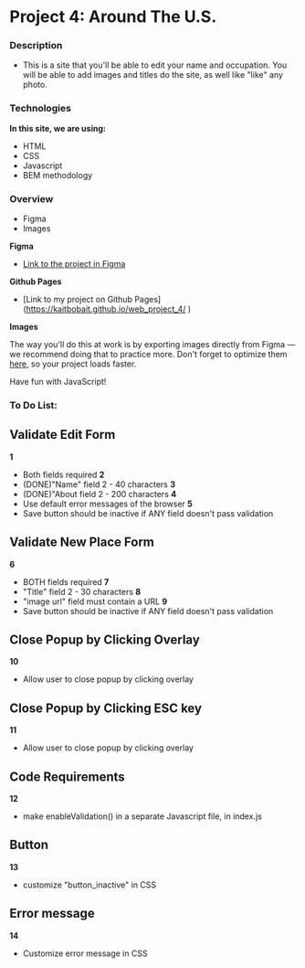 # Project 4: Around The U.S.

### Description

* This is a site that you'll be able to edit your name and occupation. You will be able to add images and titles do the site, as well like "like" any photo.

### Technologies

**In this site, we are using:**

* HTML
* CSS
* Javascript
* BEM methodology


### Overview

* Figma
* Images

**Figma**

* [Link to the project in Figma](https://www.figma.com/file/mUgu8OSHWE0M6p6vfwmdu9/Sprint-4-Around-The-U.S.-desktop-mobile?node-id=0%3A1)

**Github Pages**
* [Link to my project on Github Pages] (https://kaitbobait.github.io/web_project_4/ )

**Images**

The way you'll do this at work is by exporting images directly from Figma — we recommend doing that to practice more. Don't forget to optimize them [here](https://tinypng.com/), so your project loads faster. 

Have fun with JavaScript!

### To Do List:

## Validate Edit Form
**1**
* Both fields required
**2**
* (DONE)"Name" field 2 - 40 characters
**3**
* (DONE)"About field 2 - 200 characters
**4**
* Use default error messages of the browser
**5**
* Save button should be inactive if ANY field doesn't pass validation


## Validate New Place Form
**6**
* BOTH fields required
**7**
* "Title" field 2 - 30 characters
**8**
* "image url" field must contain a URL
**9**
* Save button should be inactive if ANY field doesn't pass validation

## Close Popup by Clicking Overlay
**10**
* Allow user to close popup by clicking overlay
## Close Popup by Clicking ESC key
**11**
* Allow user to close popup by clicking overlay

## Code Requirements
**12**
* make enableValidation() in a separate Javascript file, in index.js

## Button
**13** 
* customize "button_inactive" in CSS

## Error message
**14**
* Customize error message in CSS


